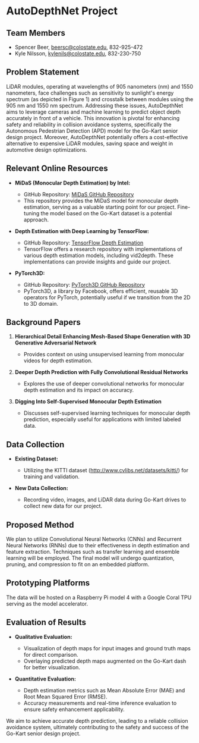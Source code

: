 # AutoDepthNet Project

## Team Members
- Spencer Beer, beersc@colostate.edu, 832-925-472
- Kyle Nilsson, kylenils@colostate.edu, 832-230-750

## Problem Statement

LiDAR modules, operating at wavelengths of 905 nanometers (nm) and 1550 nanometers, face challenges such as sensitivity to sunlight's energy spectrum (as depicted in Figure 1) and crosstalk between modules using the 905 nm and 1550 nm spectrum. Addressing these issues, AutoDepthNet aims to leverage cameras and machine learning to predict object depth accurately in front of a vehicle. This innovation is pivotal for enhancing safety and reliability in collision avoidance systems, specifically the Autonomous Pedestrian Detection (APD) model for the Go-Kart senior design project. Moreover, AutoDepthNet potentially offers a cost-effective alternative to expensive LiDAR modules, saving space and weight in automotive design optimizations.

## Relevant Online Resources

- **MiDaS (Monocular Depth Estimation) by Intel:**
  - GitHub Repository: [MiDaS GitHub Repository](https://github.com/intel-isl/MiDaS)
  - This repository provides the MiDaS model for monocular depth estimation, serving as a valuable starting point for our project. Fine-tuning the model based on the Go-Kart dataset is a potential approach.

- **Depth Estimation with Deep Learning by TensorFlow:**
  - GitHub Repository: [TensorFlow Depth Estimation](https://github.com/tensorflow/models/tree/master/research/vid2depth)
  - TensorFlow offers a research repository with implementations of various depth estimation models, including vid2depth. These implementations can provide insights and guide our project.

- **PyTorch3D:**
  - GitHub Repository: [PyTorch3D GitHub Repository](https://github.com/facebookresearch/pytorch3d)
  - PyTorch3D, a library by Facebook, offers efficient, reusable 3D operators for PyTorch, potentially useful if we transition from the 2D to 3D domain.

## Background Papers

1. **Hierarchical Detail Enhancing Mesh-Based Shape Generation with 3D Generative Adversarial Network**
   - Provides context on using unsupervised learning from monocular videos for depth estimation.

2. **Deeper Depth Prediction with Fully Convolutional Residual Networks**
   - Explores the use of deeper convolutional networks for monocular depth estimation and its impact on accuracy.

3. **Digging Into Self-Supervised Monocular Depth Estimation**
   - Discusses self-supervised learning techniques for monocular depth prediction, especially useful for applications with limited labeled data.

## Data Collection

- **Existing Dataset:**
  - Utilizing the KITTI dataset (http://www.cvlibs.net/datasets/kitti/) for training and validation.

- **New Data Collection:**
  - Recording video, images, and LiDAR data during Go-Kart drives to collect new data for our project.

## Proposed Method

We plan to utilize Convolutional Neural Networks (CNNs) and Recurrent Neural Networks (RNNs) due to their effectiveness in depth estimation and feature extraction. Techniques such as transfer learning and ensemble learning will be employed. The final model will undergo quantization, pruning, and compression to fit on an embedded platform.

## Prototyping Platforms

The data will be hosted on a Raspberry Pi model 4 with a Google Coral TPU serving as the model accelerator.

## Evaluation of Results

- **Qualitative Evaluation:**
  - Visualization of depth maps for input images and ground truth maps for direct comparison.
  - Overlaying predicted depth maps augmented on the Go-Kart dash for better visualization.

- **Quantitative Evaluation:**
  - Depth estimation metrics such as Mean Absolute Error (MAE) and Root Mean Squared Error (RMSE).
  - Accuracy measurements and real-time inference evaluation to ensure safety enhancement applicability.

We aim to achieve accurate depth prediction, leading to a reliable collision avoidance system, ultimately contributing to the safety and success of the Go-Kart senior design project.
